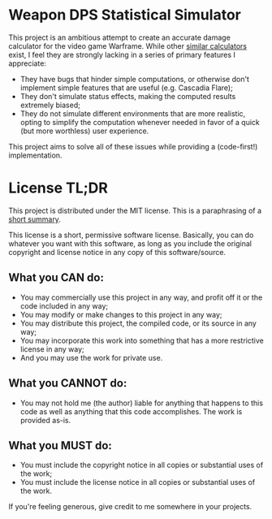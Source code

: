 # Weapon DPS Statistical Simulator

This project is an ambitious attempt to create an accurate damage calculator for
the video game Warframe. While other [similar calculators](https://overframe.gg)
exist, I feel they are strongly lacking in a series of primary features I
appreciate:

-   They have bugs that hinder simple computations, or otherwise don't implement
    simple features that are useful (e.g. Cascadia Flare);
-   They don't simulate status effects, making the computed results extremely
    biased;
-   They do not simulate different environments that are more realistic, opting
    to simplify the computation whenever needed in favor of a quick (but more
    worthless) user experience.

This project aims to solve all of these issues while providing a (code-first!)
implementation.

# License TL;DR

This project is distributed under the MIT license. This is a paraphrasing of a
[short summary](https://tldrlegal.com/license/mit-license).

This license is a short, permissive software license. Basically, you can do
whatever you want with this software, as long as you include the original
copyright and license notice in any copy of this software/source.

## What you CAN do:

-   You may commercially use this project in any way, and profit off it or the
    code included in any way;
-   You may modify or make changes to this project in any way;
-   You may distribute this project, the compiled code, or its source in any
    way;
-   You may incorporate this work into something that has a more restrictive
    license in any way;
-   And you may use the work for private use.

## What you CANNOT do:

-   You may not hold me (the author) liable for anything that happens to this
    code as well as anything that this code accomplishes. The work is provided
    as-is.

## What you MUST do:

-   You must include the copyright notice in all copies or substantial uses of
    the work;
-   You must include the license notice in all copies or substantial uses of the
    work.

If you're feeling generous, give credit to me somewhere in your projects.
